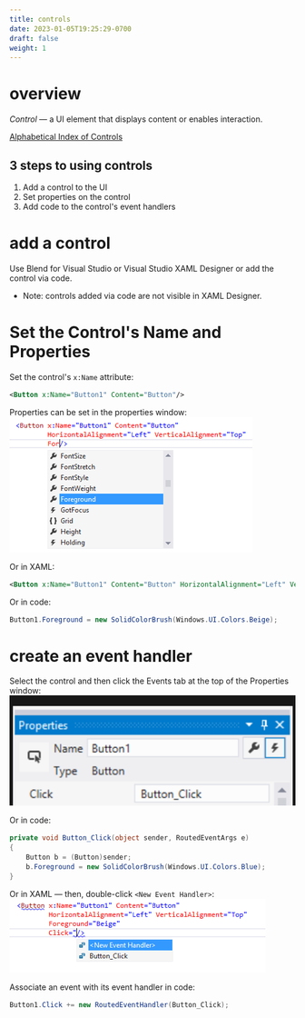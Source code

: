 ```yaml
---
title: controls
date: 2023-01-05T19:25:29-0700
draft: false
weight: 1
---
```


# overview
*Control* — a UI element that displays content or enables interaction.

[Alphabetical Index of Controls](https://learn.microsoft.com/en-us/windows/apps/design/controls/#alphabetical-index)

## 3 steps to using controls
1.  Add a control to the UI
2.  Set properties on the control
3.  Add code to the control's event handlers

# add a control
Use Blend for Visual Studio or Visual Studio XAML Designer or add the control via code.
- Note: controls added via code are not visible in XAML Designer.

# Set the Control's Name and Properties
Set the control's `x:Name` attribute:

```xml
<Button x:Name="Button1" Content="Button"/>
```

Properties can be set in the properties window:  
![Intellisense in XAML part 1](./Controls-image1.png)

Or in XAML:
```xml
<Button x:Name="Button1" Content="Button" HorizontalAlignment="Left" VerticalAlignment="Top" Foreground="Beige"/>
```
Or in code:
```cs
Button1.Foreground = new SolidColorBrush(Windows.UI.Colors.Beige);
```

# create an event handler
Select the control and then click the Events tab at the top of the Properties window:  
![](./Controls-image2.png)

Or in code:
```cs
private void Button_Click(object sender, RoutedEventArgs e)
{
    Button b = (Button)sender;
    b.Foreground = new SolidColorBrush(Windows.UI.Colors.Blue);
}
```
Or in XAML — then, double-click `<New Event Handler>`:  
![Intellisense for the click event](./Controls-image3.png)

Associate an event with its event handler in code:
```cs
Button1.Click += new RoutedEventHandler(Button_Click);
```
